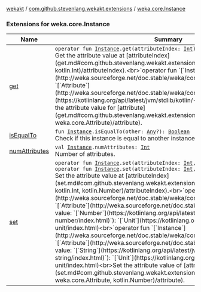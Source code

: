 [wekakt](../../index.md) / [com.github.stevenlang.wekakt.extensions](../index.md) / [weka.core.Instance](./index.md)

### Extensions for weka.core.Instance

| Name | Summary |
|---|---|
| [get](get.md) | `operator fun `[`Instance`](http://weka.sourceforge.net/doc.stable/weka/core/Instance.html)`.get(attributeIndex: `[`Int`](https://kotlinlang.org/api/latest/jvm/stdlib/kotlin/-int/index.html)`): `[`Double`](https://kotlinlang.org/api/latest/jvm/stdlib/kotlin/-double/index.html)<br>Get the attribute value at [attributeIndex](get.md#com.github.stevenlang.wekakt.extensions$get(weka.core.Instance, kotlin.Int)/attributeIndex).<br>`operator fun `[`Instance`](http://weka.sourceforge.net/doc.stable/weka/core/Instance.html)`.get(attribute: `[`Attribute`](http://weka.sourceforge.net/doc.stable/weka/core/Attribute.html)`): `[`Double`](https://kotlinlang.org/api/latest/jvm/stdlib/kotlin/-double/index.html)<br>Get the attribute value for [attribute](get.md#com.github.stevenlang.wekakt.extensions$get(weka.core.Instance, weka.core.Attribute)/attribute). |
| [isEqualTo](is-equal-to.md) | `fun `[`Instance`](http://weka.sourceforge.net/doc.stable/weka/core/Instance.html)`.isEqualTo(other: `[`Any`](https://kotlinlang.org/api/latest/jvm/stdlib/kotlin/-any/index.html)`?): `[`Boolean`](https://kotlinlang.org/api/latest/jvm/stdlib/kotlin/-boolean/index.html)<br>Check if this instance is equal to another instance object. |
| [numAttributes](num-attributes.md) | `val `[`Instance`](http://weka.sourceforge.net/doc.stable/weka/core/Instance.html)`.numAttributes: `[`Int`](https://kotlinlang.org/api/latest/jvm/stdlib/kotlin/-int/index.html)<br>Number of attributes. |
| [set](set.md) | `operator fun `[`Instance`](http://weka.sourceforge.net/doc.stable/weka/core/Instance.html)`.set(attributeIndex: `[`Int`](https://kotlinlang.org/api/latest/jvm/stdlib/kotlin/-int/index.html)`, value: `[`Number`](https://kotlinlang.org/api/latest/jvm/stdlib/kotlin/-number/index.html)`): `[`Unit`](https://kotlinlang.org/api/latest/jvm/stdlib/kotlin/-unit/index.html)<br>`operator fun `[`Instance`](http://weka.sourceforge.net/doc.stable/weka/core/Instance.html)`.set(attributeIndex: `[`Int`](https://kotlinlang.org/api/latest/jvm/stdlib/kotlin/-int/index.html)`, value: `[`String`](https://kotlinlang.org/api/latest/jvm/stdlib/kotlin/-string/index.html)`): `[`Unit`](https://kotlinlang.org/api/latest/jvm/stdlib/kotlin/-unit/index.html)<br>Set the attribute value at [attributeIndex](set.md#com.github.stevenlang.wekakt.extensions$set(weka.core.Instance, kotlin.Int, kotlin.Number)/attributeIndex).<br>`operator fun `[`Instance`](http://weka.sourceforge.net/doc.stable/weka/core/Instance.html)`.set(attribute: `[`Attribute`](http://weka.sourceforge.net/doc.stable/weka/core/Attribute.html)`, value: `[`Number`](https://kotlinlang.org/api/latest/jvm/stdlib/kotlin/-number/index.html)`): `[`Unit`](https://kotlinlang.org/api/latest/jvm/stdlib/kotlin/-unit/index.html)<br>`operator fun `[`Instance`](http://weka.sourceforge.net/doc.stable/weka/core/Instance.html)`.set(attribute: `[`Attribute`](http://weka.sourceforge.net/doc.stable/weka/core/Attribute.html)`, value: `[`String`](https://kotlinlang.org/api/latest/jvm/stdlib/kotlin/-string/index.html)`): `[`Unit`](https://kotlinlang.org/api/latest/jvm/stdlib/kotlin/-unit/index.html)<br>Set the attribute value of [attribute](set.md#com.github.stevenlang.wekakt.extensions$set(weka.core.Instance, weka.core.Attribute, kotlin.Number)/attribute). |

